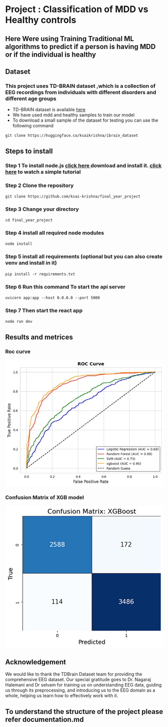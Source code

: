 
# Project : Classification of MDD vs Healthy controls 

## Here Were using Training Traditional ML algorithms to predict if a person is having MDD or if the individual is healthy

## Dataset
### This project uses TD-BRAIN dataset ,which is a collection of EEG recordings from individuals with different disorders and different age groups
-  TD-BRAIN dataset is available [here](https://www.brainclinics.com/resources/tdbrain-dataset)
- We have used mdd and healthy samples to train our model
- To download a small sample of the dataset for testing you can use the following command
```
git clone https://huggingface.co/ksaikrishna/ibrain_dataset
```

## Steps to install
### Step 1 To install node.js [click here ](https://nodejs.org/en/download) download and install it. [click here](https://www.youtube.com/watch?v=kQabFyl9r9I&t=431s) to watch a simple tutorial
### Step 2 Clone the repository
```
git clone https://github.com/ksai-krishna/final_year_project
```
### Step 3 Change your directory
```
cd final_year_project
```
### Step 4 install all required node modules 
```
node install
```
### Step 5 install all requirements (optional but you can also create venv and install in it)
```
pip install -r requirements.txt
```
### Step 6 Run this command To start the api server
```
uvicorn app:app --host 0.0.0.0 --port 5000
```
### Step 7 Then start the react app
```
node run dev
```

## Results and metrices

### Roc curve
![roc curve](images/roc_curve.jpg)

### Confusion Matrix of XGB model 

![confusion_matrix](images/xgb_confusion_matrix.png)

## Acknowledgement
We would like to thank the TDBrain Dataset team for providing the comprehensive EEG dataset. Our special gratitude goes to Dr. Nagaraj Halemani and Dr selvam for training us on understanding EEG data, guiding us through its preprocessing, and introducing us to the EEG domain as a whole, helping us learn how to effectively work with it.

## To understand the structure of the project please refer documentation.md 